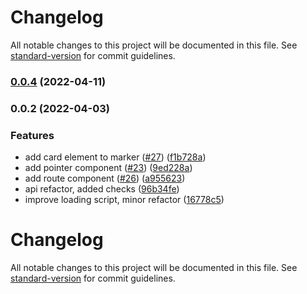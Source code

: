 # Changelog

All notable changes to this project will be documented in this file. See [standard-version](https://github.com/conventional-changelog/standard-version) for commit guidelines.

### [0.0.4](https://github.com/MaceM8/react-mapy-cz/compare/v0.0.3...v0.0.4) (2022-04-11)

### 0.0.2 (2022-04-03)

### Features

- add card element to marker ([#27](https://github.com/MaceM8/mapy-cz-react/issues/27)) ([f1b728a](https://github.com/MaceM8/mapy-cz-react/commit/f1b728afe366e571c43017dd225df29000d1737a))
- add pointer component ([#23](https://github.com/MaceM8/mapy-cz-react/issues/23)) ([9ed228a](https://github.com/MaceM8/mapy-cz-react/commit/9ed228a7be162a88e2a3937a524bc3df6e6c3d57))
- add route component ([#26](https://github.com/MaceM8/mapy-cz-react/issues/26)) ([a955623](https://github.com/MaceM8/mapy-cz-react/commit/a95562388670bc4cea8c177d19fac17db8d7487d))
- api refactor, added checks ([96b34fe](https://github.com/MaceM8/mapy-cz-react/commit/96b34fe384b03e4b134f1660e647fc2a184f00e1))
- improve loading script, minor refactor ([16778c5](https://github.com/MaceM8/mapy-cz-react/commit/16778c51581b1d29b29e5429c43e6497ff71ce44))

# Changelog

All notable changes to this project will be documented in this file. See [standard-version](https://github.com/conventional-changelog/standard-version) for commit guidelines.
